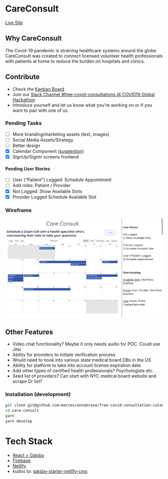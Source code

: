 # CareConsult
[Live Site](https://ecstatic-leavitt-3a8f13.netlify.com/)

## Why CareConsult
The Covid-19 pandemic is straining healthcare systems around the globe. CareConsult was created to connect licensed volunteer health professionals with patients at home to reduce the burden on hospitals and clinics.

## Contribute 
- Check the [Kanban Board](https://github.com/users/marcoscannabrava/projects/1)
- Join our [Slack Channel #free-covid-consultations @ COVID19 Global Hackathon](https://join.slack.com/t/globalcovidhackathon/shared_invite/zt-d25lrhkl-UAKmMq4h_zNzCQhqnNsbfw)
- Introduce yourself and let us know what you're working on or if you want to pair with one of us

### Pending Tasks
- [ ] More branding/marketing assets (text, images)
- [ ] Social Media Assets/Strategy
- [ ] Better design
- [x] Calendar Component ([suggestion](https://github.com/jquense/react-big-calendar))
- [x] SignUp/SignIn screens frontend

#### Pending User Stories
- [ ] User (“Patient”) Logged: Schedule Appointment
- [ ] Add roles: Patient / Provider
- [x] Not Logged: Show Available Slots
- [x] Provider Logged Schedule Available Slot

### Wireframe
![wireframe](care-consult-wireframe-v1.png)

## Other Features
- Video chat functionality? Maybe it only needs audio for POC. Could use Jitsi 
- Ability for providers to initiate verification process
- Would need to hook into various state medical board DBs in the US
- Ability for platform to take into account license expiration date
- Add other types of certified health professionals? Psychologists etc. 
- Seed list of providers? Can start with NYC medical board website and scrape Dr list? 

### Installation (development)

```bash
git clone git@github.com:marcoscannabrava/free-covid-consultation-calendar.git care-consult
cd care-consult
yarn
yarn develop
```

# Tech Stack
- [React + Gatsby](https://www.gatsbyjs.org/)
- [Firebase](https://firebase.google.com/)
- [Netlify](https://www.netlify.com/)
- kudos to: [gatsby-starter-netlify-cms](https://github.com/netlify-templates/gatsby-starter-netlify-cms)
